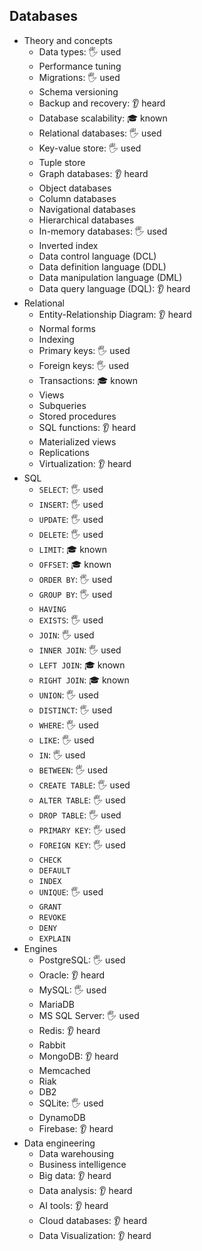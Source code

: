## Databases

- Theory and concepts
  - Data types: 🖐️ used
  - Performance tuning
  - Migrations: 🖐️ used
  - Schema versioning
  - Backup and recovery: 👂 heard
  - Database scalability: 🎓 known
  - Relational databases: 🖐️ used
  - Key-value store: 🖐️ used
  - Tuple store
  - Graph databases: 👂 heard
  - Object databases
  - Column databases
  - Navigational databases
  - Hierarchical databases
  - In-memory databases: 🖐️ used
  - Inverted index
  - Data control language (DCL)
  - Data definition language (DDL)
  - Data manipulation language (DML)
  - Data query language (DQL): 👂 heard
- Relational
  - Entity-Relationship Diagram: 👂 heard
  - Normal forms
  - Indexing
  - Primary keys: 🖐️ used
  - Foreign keys: 🖐️ used
  - Transactions: 🎓 known
  - Views
  - Subqueries
  - Stored procedures
  - SQL functions: 👂 heard
  - Materialized views
  - Replications
  - Virtualization: 👂 heard
- SQL
  - `SELECT`: 🖐️ used
  - `INSERT`: 🖐️ used
  - `UPDATE`: 🖐️ used
  - `DELETE`: 🖐️ used
  - `LIMIT`: 🎓 known
  - `OFFSET`: 🎓 known
  - `ORDER BY`: 🖐️ used
  - `GROUP BY`: 🖐️ used
  - `HAVING`
  - `EXISTS`: 🖐️ used
  - `JOIN`: 🖐️ used
  - `INNER JOIN`: 🖐️ used
  - `LEFT JOIN`: 🎓 known
  - `RIGHT JOIN`: 🎓 known
  - `UNION`: 🖐️ used
  - `DISTINCT`: 🖐️ used
  - `WHERE`: 🖐️ used
  - `LIKE`: 🖐️ used
  - `IN`: 🖐️ used
  - `BETWEEN`: 🖐️ used
  - `CREATE TABLE`: 🖐️ used
  - `ALTER TABLE`: 🖐️ used
  - `DROP TABLE`: 🖐️ used
  - `PRIMARY KEY`: 🖐️ used
  - `FOREIGN KEY`: 🖐️ used
  - `CHECK`
  - `DEFAULT`
  - `INDEX`
  - `UNIQUE`: 🖐️ used
  - `GRANT`
  - `REVOKE`
  - `DENY`
  - `EXPLAIN`
- Engines
  - PostgreSQL: 🖐️ used
  - Oracle: 👂 heard
  - MySQL: 🖐️ used
  - MariaDB
  - MS SQL Server: 🖐️ used
  - Redis: 👂 heard
  - Rabbit
  - MongoDB: 👂 heard
  - Memcached
  - Riak
  - DB2
  - SQLite: 🖐️ used
  - DynamoDB
  - Firebase: 👂 heard
- Data engineering
  - Data warehousing
  - Business intelligence
  - Big data: 👂 heard
  - Data analysis: 👂 heard
  - AI tools: 👂 heard
  - Cloud databases: 👂 heard
  - Data Visualization: 👂 heard
